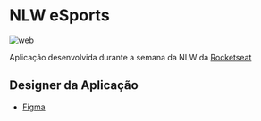 # NLW eSports

![web](https://imgur.com/UgdrjSX)

Aplicação desenvolvida durante a semana da NLW da [Rocketseat](https://www.rocketseat.com.br/)

## Designer da Aplicação
- [Figma](https://www.figma.com/community/file/1150897317533332617)

